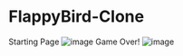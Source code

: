# FlappyBird-Clone
Starting Page
![image](https://user-images.githubusercontent.com/110081044/215309976-b447c783-38fd-4d24-bc9f-7501c2cac1de.png)
Game Over!
![image](https://user-images.githubusercontent.com/110081044/215310002-2eb44fc8-1eff-4b22-87ae-272b3385c049.png)
